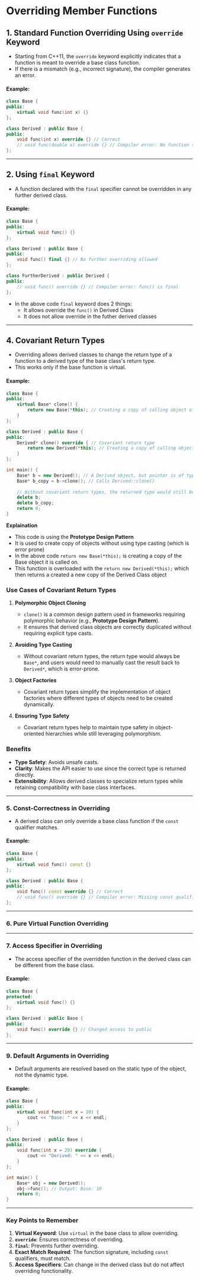 # Overriding Member Functions

## **1. Standard Function Overriding Using `override` Keyword**
- Starting from C++11, the `override` keyword explicitly indicates that a function is meant to override a base class function.
- If there is a mismatch (e.g., incorrect signature), the compiler generates an error.

#### Example:
```cpp
class Base {
public:
    virtual void func(int x) {}
};

class Derived : public Base {
public:
    void func(int x) override {} // Correct
    // void func(double x) override {} // Compiler error: No function to override
};
```

---

## **2. Using `final` Keyword**
- A function declared with the `final` specifier cannot be overridden in any further derived class.

#### Example:
```cpp
class Base {
public:
    virtual void func() {}
};

class Derived : public Base {
public:
    void func() final {} // No further overriding allowed
};

class FurtherDerived : public Derived {
public:
    // void func() override {} // Compiler error: func() is final
};
```
- In the above code `final` keyword does 2 things:
	- It allows override the `func()` in Derived Class
    - It does not allow override in the futher derived classes


---

## **4. Covariant Return Types**
- Overriding allows derived classes to change the return type of a function to a derived type of the base class's return type.
- This works only if the base function is virtual.

#### Example:
```cpp
class Base {
public:
    virtual Base* clone() {
        return new Base(*this); // Creating a copy of calling object of type Base
    }
};

class Derived : public Base {
public:
    Derived* clone() override { // Covariant return type
        return new Derived(*this); // Creating a copy of calling object of type Derived
    }
};

int main() {
    Base* b = new Derived(); // A Derived object, but pointer is of type Base*
    Base* b_copy = b->clone(); // Calls Derived::clone()
    
    // Without covariant return types, the returned type would still be Base*, requiring a cast.
    delete b;
    delete b_copy;
    return 0;
}
```

**Explaination**

- This code is using the **Prototype Design Pattern**
- It is used to create copy of objects without using type casting (which is error prone)
- In the above code `return new Base(*this);` is creating a copy of the Base object it is called on.
- This function is overloaded with the `return new Derived(*this);` which then returns a created a new copy of the Derived Class object

### **Use Cases of Covariant Return Types**

1. **Polymorphic Object Cloning**
   - `clone()` is a common design pattern used in frameworks requiring polymorphic behavior (e.g., **Prototype Design Pattern**).
   - It ensures that derived class objects are correctly duplicated without requiring explicit type casts.

2. **Avoiding Type Casting**
   - Without covariant return types, the return type would always be `Base*`, and users would need to manually cast the result back to `Derived*`, which is error-prone.

3. **Object Factories**
   - Covariant return types simplify the implementation of object factories where different types of objects need to be created dynamically.

4. **Ensuring Type Safety**
   - Covariant return types help to maintain type safety in object-oriented hierarchies while still leveraging polymorphism.

### **Benefits**

- **Type Safety**: Avoids unsafe casts.
- **Clarity**: Makes the API easier to use since the correct type is returned directly.
- **Extensibility**: Allows derived classes to specialize return types while retaining compatibility with base class interfaces.


---

### **5. Const-Correctness in Overriding**
- A derived class can only override a base class function if the `const` qualifier matches.

#### Example:
```cpp
class Base {
public:
    virtual void func() const {}
};

class Derived : public Base {
public:
    void func() const override {} // Correct
    // void func() override {} // Compiler error: Missing const qualifier
};
```

---

### **6. Pure Virtual Function Overriding**

---

### **7. Access Specifier in Overriding**
- The access specifier of the overridden function in the derived class can be different from the base class.

#### Example:
```cpp
class Base {
protected:
    virtual void func() {}
};

class Derived : public Base {
public:
    void func() override {} // Changed access to public
};
```

---

### **9. Default Arguments in Overriding**
- Default arguments are resolved based on the static type of the object, not the dynamic type.

#### Example:
```cpp
class Base {
public:
    virtual void func(int x = 10) {
        cout << "Base: " << x << endl;
    }
};

class Derived : public Base {
public:
    void func(int x = 20) override {
        cout << "Derived: " << x << endl;
    }
};

int main() {
    Base* obj = new Derived();
    obj->func(); // Output: Base: 10
    return 0;
}
```

---

### **Key Points to Remember**
1. **Virtual Keyword**: Use `virtual` in the base class to allow overriding.
2. **`override`**: Ensures correctness of overriding.
3. **`final`**: Prevents further overriding.
4. **Exact Match Required**: The function signature, including `const` qualifiers, must match.
5. **Access Specifiers**: Can change in the derived class but do not affect overriding functionality. 

